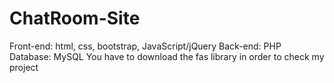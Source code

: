 # ChatRoom-Site
 Front-end: html, css, bootstrap, JavaScript/jQuery Back-end: PHP  Database: MySQL
You have to download the fas library in order to check my project
